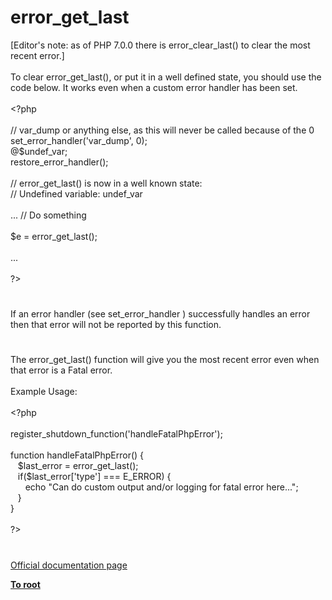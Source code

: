 # error_get_last




<div class="phpcode"><span class="html">
[Editor&apos;s note: as of PHP 7.0.0 there is error_clear_last() to clear the most recent error.]
<br>
<br>To clear error_get_last(), or put it in a well defined state, you should use the code below. It works even when a custom error handler has been set.
<br>
<br><span class="default">&lt;?php
<br>
<br></span><span class="comment">// var_dump or anything else, as this will never be called because of the 0
<br></span><span class="default">set_error_handler</span><span class="keyword">(</span><span class="string">&apos;var_dump&apos;</span><span class="keyword">, </span><span class="default">0</span><span class="keyword">);
<br>@</span><span class="default">$undef_var</span><span class="keyword">;
<br></span><span class="default">restore_error_handler</span><span class="keyword">();
<br>
<br></span><span class="comment">// error_get_last() is now in a well known state:
<br>// Undefined variable: undef_var
<br>
<br></span><span class="keyword">... </span><span class="comment">// Do something
<br>
<br></span><span class="default">$e </span><span class="keyword">= </span><span class="default">error_get_last</span><span class="keyword">();
<br>
<br>...
<br>
<br></span><span class="default">?&gt;</span>
</span>
</div>
  

#


<div class="phpcode"><span class="html">
If an error handler (see set_error_handler ) successfully handles an error then that error will not be reported by this function.</span>
</div>
  

#


<div class="phpcode"><span class="html">
The error_get_last() function will give you the most recent error even when that error is a Fatal error.<br><br>Example Usage:<br><br><span class="default">&lt;?php<br><br>register_shutdown_function</span><span class="keyword">(</span><span class="string">&apos;handleFatalPhpError&apos;</span><span class="keyword">);<br><br>function </span><span class="default">handleFatalPhpError</span><span class="keyword">() {<br>&#xA0;&#xA0; </span><span class="default">$last_error </span><span class="keyword">= </span><span class="default">error_get_last</span><span class="keyword">();<br>&#xA0;&#xA0; if(</span><span class="default">$last_error</span><span class="keyword">[</span><span class="string">&apos;type&apos;</span><span class="keyword">] === </span><span class="default">E_ERROR</span><span class="keyword">) {<br>&#xA0; &#xA0; &#xA0; echo </span><span class="string">&quot;Can do custom output and/or logging for fatal error here...&quot;</span><span class="keyword">;<br>&#xA0;&#xA0; }<br>}<br><br></span><span class="default">?&gt;</span>
</span>
</div>
  

#

[Official documentation page](https://www.php.net/manual/en/function.error-get-last.php)

**[To root](/README.md)**